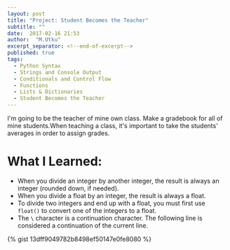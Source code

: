 ```yaml
---
layout: post
title: "Project: Student Becomes the Teacher"
subtitle: ""
date:  2017-02-16 21:53
author:  "M.Utku"
excerpt_separator: <!--end-of-excerpt-->
published: true
tags: 
  - Python Syntax
  - Strings and Console Output
  - Conditionals and Control Flow
  - Functions
  - Lists & Dictionaries
  - Student Becomes the Teacher
---
```


<p>I'm going to be the teacher of mine own class. Make a gradebook for all of mine students.When teaching a class, it's important to take the students' averages in order to assign grades.</p>
    
# What I Learned:
<ul>
    <li>When you divide an integer by another integer, the result is always an integer (rounded down, if needed).</li>
    <li>When you divide a float by an integer, the result is always a float.</li>
<!--end-of-excerpt-->
    <li>To divide two integers and end up with a float, you must first use <code>float()</code> to convert one of the integers to a float.</li>
    <li>The <code>\</code> character is a continuation character. The following line is considered a continuation of the current line.</li>
    
</ul>

{% gist 13dff9049782b8498ef50147e0fe8080 %}
